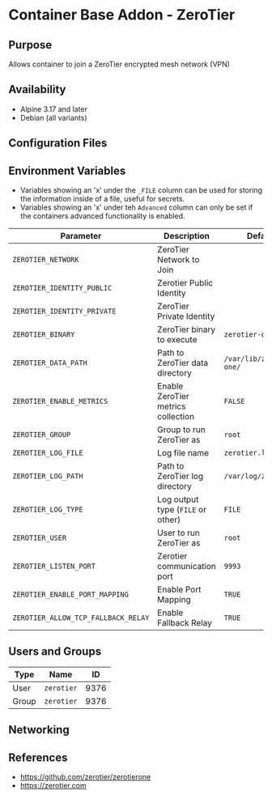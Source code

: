 # Container Base Addon - ZeroTier

## Purpose

Allows container to join a ZeroTier encrypted mesh network (VPN)

## Availability

* Alpine 3.17 and later
* Debian (all variants)

## Configuration Files

## Environment Variables

* Variables showing an 'x' under the `_FILE` column can be used for storing the information inside of a file, useful for secrets.
* Variables showing an 'x' under teh `Advanced` column can only be set if the containers advanced functionality is enabled.

| Parameter                           | Description                        | Default                  | Advanced | `_FILE` |
| ----------------------------------- | ---------------------------------- | ------------------------ | -------- | ------- |
| `ZEROTIER_NETWORK`                  | ZeroTier Network to Join           |                          |          | x       |
| `ZEROTIER_IDENTITY_PUBLIC`          | Zerotier Public Identity           |                          |          | x       |
| `ZEROTIER_IDENTITY_PRIVATE`         | ZeroTier Private Identity          |                          |          | x       |
| `ZEROTIER_BINARY`                   | ZeroTier binary to execute         | `zerotier-one`           | x        |         |
| `ZEROTIER_DATA_PATH`                | Path to ZeroTier data directory    | `/var/lib/zerotier-one/` | x        |         |
| `ZEROTIER_ENABLE_METRICS`           | Enable ZeroTier metrics collection | `FALSE`                  | x        |         |
| `ZEROTIER_GROUP`                    | Group to run ZeroTier as           | `root`                   | x        |         |
| `ZEROTIER_LOG_FILE`                 | Log file name                      | `zerotier.log`           | x        |         |
| `ZEROTIER_LOG_PATH`                 | Path to ZeroTier log directory     | `/var/log/zerotier/`     | x        |         |
| `ZEROTIER_LOG_TYPE`                 | Log output type (`FILE` or other)  | `FILE`                   | x        |         |
| `ZEROTIER_USER`                     | User to run ZeroTier as            | `root`                   | x        |         |
| `ZEROTIER_LISTEN_PORT`              | Zerotier communication port        | `9993`                   |          |         |
| `ZEROTIER_ENABLE_PORT_MAPPING`      | Enable Port Mapping                | `TRUE`                   |          |         |
| `ZEROTIER_ALLOW_TCP_FALLBACK_RELAY` | Enable Fallback Relay              | `TRUE`                   |          |         |

## Users and Groups

| Type  | Name       | ID   |
| ----- | ---------- | ---- |
| User  | `zerotier` | 9376 |
| Group | `zerotier` | 9376 |

## Networking

## References

* https://github.com/zerotier/zerotierone
* https://zerotier.com